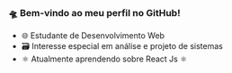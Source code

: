### 🛸 Bem-vindo ao meu perfil no GitHub! 

- 🌐 Estudante de Desenvolvimento Web 
- 🗃️ Interesse especial em análise e projeto de sistemas
-  ⚛️ Atualmente aprendendo sobre React Js ⚛
